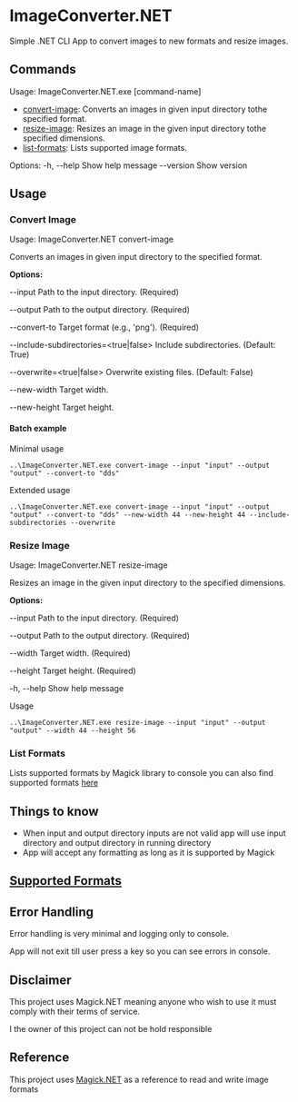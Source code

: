 # ImageConverter.NET
Simple .NET CLI App to convert images to new formats and resize images.

## Commands
Usage: ImageConverter.NET.exe [command-name]

- [convert-image](#convert-image): Converts an images in given input directory tothe specified format.
- [resize-image](#resize-image): Resizes an image in the given input directory tothe specified dimensions.
- [list-formats](#list-formats): Lists supported image formats.

Options:
  -h, --help    Show help message
  --version     Show version


## Usage

### Convert Image
Usage: ImageConverter.NET convert-image

Converts an images in given input directory to the specified format.

**Options:**

--input <String>                         Path to the input directory. (Required)

--output <String>                        Path to the output directory. (Required)

--convert-to <String>                    Target format (e.g., 'png'). (Required)

--include-subdirectories=<true|false>    Include subdirectories. (Default: True)

--overwrite=<true|false>                             Overwrite existing files. (Default: False)

--new-width <Int32>                      Target width.

--new-height <Int32>                     Target height.
  

#### Batch example

Minimal usage
```batch
..\ImageConverter.NET.exe convert-image --input "input" --output "output" --convert-to "dds"
```

Extended usage
```batch
..\ImageConverter.NET.exe convert-image --input "input" --output "output" --convert-to "dds" --new-width 44 --new-height 44 --include-subdirectories --overwrite
```

### Resize Image
Usage: ImageConverter.NET resize-image

Resizes an image in the given input directory to the specified dimensions.

**Options:**

--input <String>     Path to the input directory. (Required)

--output <String>    Path to the output directory. (Required)

--width <Int32>      Target width. (Required)

--height <Int32>     Target height. (Required)

-h, --help           Show help message

Usage
```batch
..\ImageConverter.NET.exe resize-image --input "input" --output "output" --width 44 --height 56
```

### List Formats
Lists supported formats by Magick library to console you can also find supported formats [here](doc/formats.md)

## Things to know
- When input and output directory inputs are not valid app will use input directory and output directory in running directory
- App will accept any formatting as long as it is supported by Magick


## [Supported Formats](doc/formats.md)

## Error Handling
Error handling is very minimal and logging only to console.

App will not exit till user press a key so you can see errors in console.


## Disclaimer
This project uses Magick.NET meaning anyone who wish to use it must comply with their terms of service.

I the owner of this project can not be hold responsible

## Reference
This project uses [Magick.NET](https://github.com/dlemstra/Magick.NET) as a reference to read and write image formats